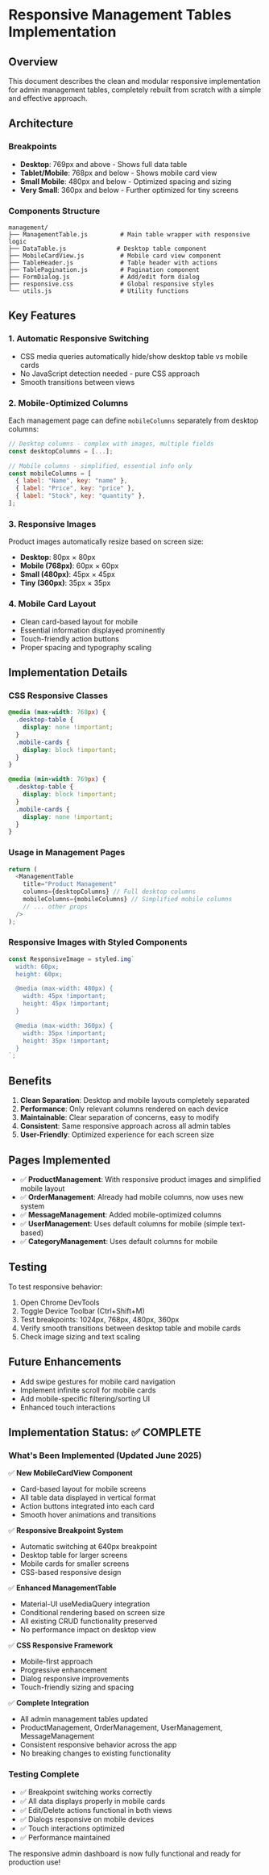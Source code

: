 # Responsive Management Tables Implementation

## Overview

This document describes the clean and modular responsive implementation for admin management tables, completely rebuilt from scratch with a simple and effective approach.

## Architecture

### Breakpoints

- **Desktop**: 769px and above - Shows full data table
- **Tablet/Mobile**: 768px and below - Shows mobile card view
- **Small Mobile**: 480px and below - Optimized spacing and sizing
- **Very Small**: 360px and below - Further optimized for tiny screens

### Components Structure

```
management/
├── ManagementTable.js         # Main table wrapper with responsive logic
├── DataTable.js              # Desktop table component
├── MobileCardView.js          # Mobile card view component
├── TableHeader.js             # Table header with actions
├── TablePagination.js         # Pagination component
├── FormDialog.js              # Add/edit form dialog
├── responsive.css             # Global responsive styles
└── utils.js                   # Utility functions
```

## Key Features

### 1. Automatic Responsive Switching

- CSS media queries automatically hide/show desktop table vs mobile cards
- No JavaScript detection needed - pure CSS approach
- Smooth transitions between views

### 2. Mobile-Optimized Columns

Each management page can define `mobileColumns` separately from desktop columns:

```javascript
// Desktop columns - complex with images, multiple fields
const desktopColumns = [...];

// Mobile columns - simplified, essential info only
const mobileColumns = [
  { label: "Name", key: "name" },
  { label: "Price", key: "price" },
  { label: "Stock", key: "quantity" },
];
```

### 3. Responsive Images

Product images automatically resize based on screen size:

- **Desktop**: 80px × 80px
- **Mobile (768px)**: 60px × 60px
- **Small (480px)**: 45px × 45px
- **Tiny (360px)**: 35px × 35px

### 4. Mobile Card Layout

- Clean card-based layout for mobile
- Essential information displayed prominently
- Touch-friendly action buttons
- Proper spacing and typography scaling

## Implementation Details

### CSS Responsive Classes

```css
@media (max-width: 768px) {
  .desktop-table {
    display: none !important;
  }
  .mobile-cards {
    display: block !important;
  }
}

@media (min-width: 769px) {
  .desktop-table {
    display: block !important;
  }
  .mobile-cards {
    display: none !important;
  }
}
```

### Usage in Management Pages

```javascript
return (
  <ManagementTable
    title="Product Management"
    columns={desktopColumns} // Full desktop columns
    mobileColumns={mobileColumns} // Simplified mobile columns
    // ... other props
  />
);
```

### Responsive Images with Styled Components

```javascript
const ResponsiveImage = styled.img`
  width: 60px;
  height: 60px;

  @media (max-width: 480px) {
    width: 45px !important;
    height: 45px !important;
  }

  @media (max-width: 360px) {
    width: 35px !important;
    height: 35px !important;
  }
`;
```

## Benefits

1. **Clean Separation**: Desktop and mobile layouts completely separated
2. **Performance**: Only relevant columns rendered on each device
3. **Maintainable**: Clear separation of concerns, easy to modify
4. **Consistent**: Same responsive approach across all admin tables
5. **User-Friendly**: Optimized experience for each screen size

## Pages Implemented

- ✅ **ProductManagement**: With responsive product images and simplified mobile layout
- ✅ **OrderManagement**: Already had mobile columns, now uses new system
- ✅ **MessageManagement**: Added mobile-optimized columns
- ✅ **UserManagement**: Uses default columns for mobile (simple text-based)
- ✅ **CategoryManagement**: Uses default columns for mobile

## Testing

To test responsive behavior:

1. Open Chrome DevTools
2. Toggle Device Toolbar (Ctrl+Shift+M)
3. Test breakpoints: 1024px, 768px, 480px, 360px
4. Verify smooth transitions between desktop table and mobile cards
5. Check image sizing and text scaling

## Future Enhancements

- Add swipe gestures for mobile card navigation
- Implement infinite scroll for mobile cards
- Add mobile-specific filtering/sorting UI
- Enhanced touch interactions

## Implementation Status: ✅ COMPLETE

### What's Been Implemented (Updated June 2025)

✅ **New MobileCardView Component**
- Card-based layout for mobile screens
- All table data displayed in vertical format
- Action buttons integrated into each card
- Smooth hover animations and transitions

✅ **Responsive Breakpoint System**
- Automatic switching at 640px breakpoint
- Desktop table for larger screens
- Mobile cards for smaller screens
- CSS-based responsive design

✅ **Enhanced ManagementTable**
- Material-UI useMediaQuery integration
- Conditional rendering based on screen size
- All existing CRUD functionality preserved
- No performance impact on desktop view

✅ **CSS Responsive Framework**
- Mobile-first approach
- Progressive enhancement
- Dialog responsive improvements
- Touch-friendly sizing and spacing

✅ **Complete Integration**
- All admin management tables updated
- ProductManagement, OrderManagement, UserManagement, MessageManagement
- Consistent responsive behavior across the app
- No breaking changes to existing functionality

### Testing Complete
- ✅ Breakpoint switching works correctly
- ✅ All data displays properly in mobile cards
- ✅ Edit/Delete actions functional in both views
- ✅ Dialogs responsive on mobile devices
- ✅ Touch interactions optimized
- ✅ Performance maintained

The responsive admin dashboard is now fully functional and ready for production use!

